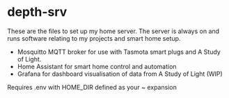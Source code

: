 # depth-srv

These are the files to set up my home server. The server is always on and runs software relating to my projects and smart home setup.

- Mosquitto MQTT broker for use with Tasmota smart plugs and A Study of Light.
- Home Assistant for smart home control and automation
- Grafana for dashboard visualisation of data from A Study of Light (WIP)

Requires .env with HOME_DIR defined as your ~ expansion
